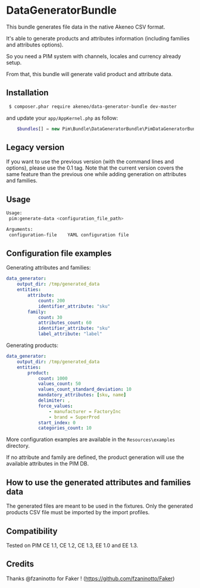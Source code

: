 DataGeneratorBundle
===================

This bundle generates file data in the native Akeneo CSV format.

It's able to generate products and attributes information (including families and attributes options).

So you need a PIM system with channels, locales and currency already setup.

From that, this bundle will generate valid product and attribute data.

Installation
------------
```bash
 $ composer.phar require akeneo/data-generator-bundle dev-master
```
and update your ``app/AppKernel.php`` as follow:

```php
    $bundles[] = new Pim\Bundle\DataGeneratorBundle\PimDataGeneratorBundle();
```

Legacy version
--------------
If you want to use the previous version (with the command lines and options), please use the 0.1 tag.
Note that the current version covers the same feature than the previous one while adding generation
on attributes and families.

Usage
-----
```bash
Usage:
 pim:generate-data <configuration_file_path>

Arguments:
 configuration-file    YAML configuration file
```

Configuration file examples
---------------------------
Generating attributes and families:

```yaml
data_generator:
    output_dir: /tmp/generated_data
    entities:
        attribute:
            count: 200
            identifier_attribute: "sku"
        family:
            count: 30
            attributes_count: 60
            identifier_attribute: "sku"
            label_attribute: "label"
```

Generating products:
```yaml
data_generator:
    output_dir: /tmp/generated_data
    entities:
        product:
            count: 1000
            values_count: 50
            values_count_standard_deviation: 10
            mandatory_attributes: [sku, name]
            delimiter: ,
            force_values:
                - manufacturer = FactoryInc
                - brand = SuperProd
            start_index: 0
            categories_count: 10
```

More configuration examples are available in the ``Resources\examples`` directory.

If no attribute and family are defined, the product generation will use the available attributes in the PIM DB.

How to use the generated attributes and families data
-----------------------------------------------------
The generated files are meant to be used in the fixtures. Only the generated products CSV file
must be imported by the import profiles.

Compatibility
-------------
Tested on PIM CE 1.1, CE 1.2, CE 1.3, EE 1.0 and EE 1.3.

Credits
-------
Thanks @fzaninotto for Faker ! (https://github.com/fzaninotto/Faker)
